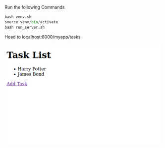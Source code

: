 Run the following Commands


```python
bash venv.sh
source venv/bin/activate
bash run_server.sh
```




Head to localhost:8000/myapp/tasks

![Alt text](image.png)
